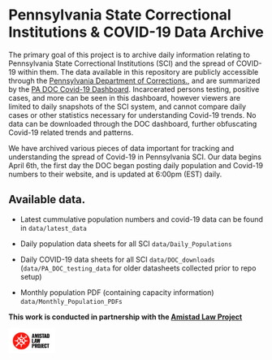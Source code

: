 # Pennsylvania State Correctional Institutions & COVID-19 Data Archive

The primary goal of this project is to archive daily information relating to Pennsylvania State Correctional Institutions (SCI) and the spread of COVID-19 within them. The data available in this repository are publicly accessible through the <a href='https://www.cor.pa.gov/Pages/COVID-19.aspx'>Pennsylvania Department of Corrections.</a>, and are summarized by the <a href='https://app.powerbigov.us/view?r=eyJrIjoiNWQ5YTQ4ZWUtY2NjMi00ZWRhLTgyNWQtYzAzNzc5NmYwMGIyIiwidCI6IjQxOGUyODQxLTAxMjgtNGRkNS05YjZjLTQ3ZmM1YTlhMWJkZSJ9'>PA DOC Covid-19 Dashboard</a>. Incarcerated persons testing, positive cases, and more can be seen in this dashboard, however viewers are limited to daily snapshots of the SCI system, and cannot compare daily cases or other statistics necessary for understanding Covid-19 trends. No data can be downloaded through the DOC dashboard, further obfuscating Covid-19 related trends and patterns. 

We have archived various pieces of data important for tracking and understanding the spread of Covid-19 in Pennsylvania SCI. Our data begins April 6th, the first day the DOC began posting daily population and Covid-19 numbers to their website, and is updated at 6:00pm (EST) daily. 

## Available data. 
* Latest cummulative population numbers and covid-19 data can be found in `data/latest_data`

* Daily population data sheets for all SCI `data/Daily_Populations`
* Daily COVID-19 data sheets for all SCI `data/DOC_downloads` (`data/PA_DOC_testing_data` for older datasheets collected prior to repo setup)
* Monthly population PDF (containing capacity information) `data/Monthly_Population_PDFs`

**This work is conducted in partnership with the <a href='https://amistadlaw.org/'>Amistad Law Project </a>**

<img src="img/ALP_logo_primary_2color_RGB_HiRes.png" height="50px"/>


